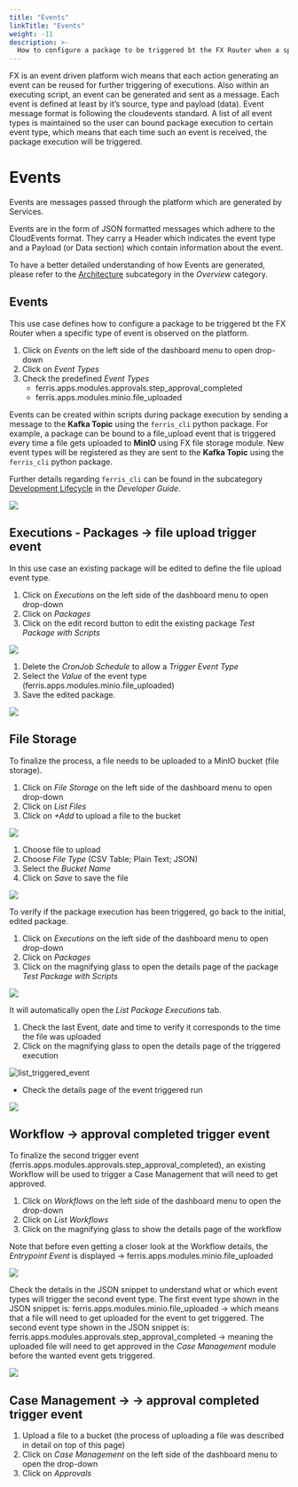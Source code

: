 ```yaml
---
title: "Events"
linkTitle: "Events"
weight: -11
description: >-
  How to configure a package to be triggered bt the FX Router when a specific type of event is observed on the platform.
---
```


FX is an event driven platform wich means that each action generating an event can be reused for further triggering of executions. Also within an executing script, an event can be generated and sent as a message. Each event is defined at least by it’s source, type and payload (data). Event message format is following the cloudevents standard. A list of all event types is maintained so the user can bound package execution to certain event type, which means that each time such an event is received, the package execution will be triggered.

# Events

Events are messages passed through the platform which are generated by Services.

Events are in the form of JSON formatted messages which adhere to the CloudEvents format. They carry a Header which indicates the event type and a Payload (or Data section) which contain information about the event.

To have a better detailed understanding of how Events are generated, please refer to the [Architecture](/docs/overview/architecture-overview/ "Architecture Overview") subcategory in the *Overview* category.

## Events

This use case defines how to configure a package to be triggered bt the FX Router when a specific type of event is observed on the platform.

1. Click on *Events* on the left side of the dashboard menu to open drop-down
2. Click on *Event Types* 
3. Check the predefined *Event Types* 
   - ferris.apps.modules.approvals.step_approval_completed
   - ferris.apps.modules.minio.file_uploaded

Events can be created within scripts during package execution by sending a message to the **Kafka Topic** using the `ferris_cli` python package. For example, a package can be bound to a file_upload event that is triggered every time a file gets uploaded to **MinIO** using FX file storage module. New event types will be registered as they are sent to the **Kafka Topic** using the `ferris_cli` python package.

Further details regarding `ferris_cli` can be found in the subcategory [Development Lifecycle](/docs/developerguide/development-lifecycle/ "development-lifecycle") in the *Developer Guide*.

![](/images/events_event_types.png)

## Executions - Packages -> file upload trigger event

In this use case an existing package will be edited to define the file upload event type.

1. Click on *Executions* on the left side of the dashboard menu to open drop-down
2. Click on *Packages*
3. Click on the edit record button to edit the existing package *Test Package with Scripts*

![](/images/edit_package_event.png)

1. Delete the *CronJob Schedule* to allow a *Trigger Event Type*
2. Select the *Value* of the event type (ferris.apps.modules.minio.file_uploaded)
3. Save the edited package.

![](/images/save_edited_package_event.png)

## File Storage

To finalize the process, a file needs to be uploaded to a MinIO bucket (file storage).

1. Click on *File Storage* on the left side of the dashboard menu to open drop-down
2. Click on *List Files* 
3. Click on *+Add* to upload a file to the bucket

![](/images/list_files_event.png)

1. Choose file to upload
2. Choose *File Type*  (CSV Table; Plain Text; JSON)
3. Select the *Bucket Name*
4. Click on *Save* to save the file 

![](/images/upload_file_event.png)

To verify if the package execution has been triggered, go back to the initial, edited package.

1. Click on *Executions* on the left side of the dashboard menu to open drop-down
2. Click on *Packages*
3. Click on the magnifying glass to open the details page of the package *Test Package with Scripts*

![](/images/package_details_event.png)

It will automatically open the *List Package Executions* tab.

1. Check the last Event, date and time to verify it corresponds to the time the file was uploaded
2. Click on the magnifying glass to open the details page of the triggered execution

![list_triggered_event](/images/list_triggered_event.png)

- Check the details page of the event triggered run

![](/images/details_page_event.png)

## Workflow -> approval completed trigger event

To finalize the second trigger event (ferris.apps.modules.approvals.step_approval_completed), an existing Workflow will be used to trigger a Case Management that will need to get approved.

1. Click on *Workflows* on the left side of the dashboard menu to open the drop-down
2. Click on *List Workflows* 
3. Click on the magnifying glass to show the details page of the workflow

Note that before even getting a closer look at the Workflow details, the *Entrypoint Event* is displayed -> ferris.apps.modules.minio.file_uploaded

![](/images/workflow_second_trigger_event.png)

Check the details in the JSON snippet to understand what or which event types will trigger the second event type. The first event type shown in the JSON snippet is: ferris.apps.modules.minio.file_uploaded -> which means that a file will need to get uploaded for the event to get triggered. The second event type shown in the JSON snippet is: ferris.apps.modules.approvals.step_approval_completed -> meaning the uploaded file will need to get approved in the *Case Management* module before the wanted event gets triggered. 

![](/images/workflow_trigger_event_types.png)

## Case Management -> -> approval completed trigger event

1. Upload a file to a bucket (the process of uploading a file was described in detail on top of this page)
2. Click on *Case Management* on the left side of the dashboard menu to open the drop-down
3. Click on *Approvals* 

